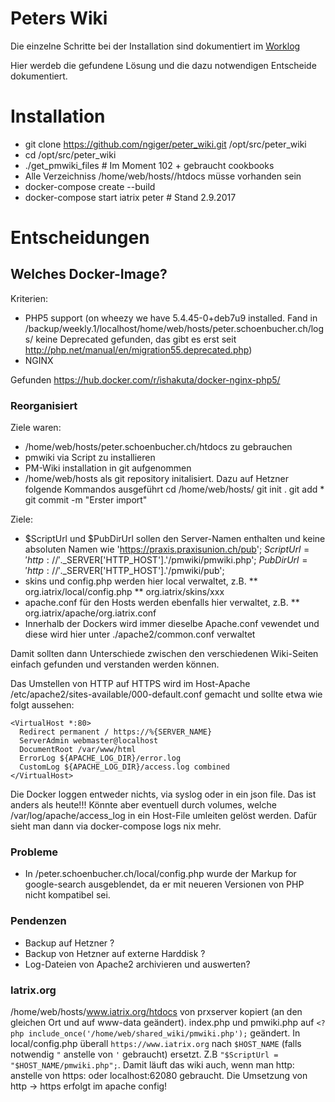 # Peters Wiki

Die einzelne Schritte bei der Installation sind dokumentiert im [Worklog](work_log.md)

Hier werdeb die gefundene Lösung und die dazu notwendigen Entscheide dokumentiert.

# Installation

* git clone https://github.com/ngiger/peter_wiki.git /opt/src/peter_wiki
* cd /opt/src/peter_wiki
* ./get_pmwiki_files # Im Moment 102 + gebraucht cookbooks
* Alle Verzeichniss /home/web/hosts/<xy>/htdocs müsse vorhanden sein
* docker-compose create --build
* docker-compose start iatrix peter # Stand 2.9.2017

# Entscheidungen

## Welches Docker-Image?

Kriterien: 

* PHP5 support (on wheezy we have 5.4.45-0+deb7u9 installed. Fand in /backup/weekly.1/localhost/home/web/hosts/peter.schoenbucher.ch/logs/ keine Deprecated gefunden,
    das gibt es erst seit http://php.net/manual/en/migration55.deprecated.php)
* NGINX

Gefunden https://hub.docker.com/r/ishakuta/docker-nginx-php5/

### Reorganisiert

Ziele waren:
* /home/web/hosts/peter.schoenbucher.ch/htdocs zu gebrauchen
* pmwiki via Script zu installieren
* PM-Wiki installation in git aufgenommen
* /home/web/hosts als git repository initalisiert. Dazu auf Hetzner folgende Kommandos ausgeführt
    cd /home/web/hosts/
    git init .
    git add *
    git commit -m "Erster import"

Ziele:
* $ScriptUrl und $PubDirUrl sollen den Server-Namen enthalten und keine absoluten Namen wie 'https://praxis.praxisunion.ch/pub';
    $ScriptUrl = 'http://'.$_SERVER['HTTP_HOST'].'/pmwiki/pmwiki.php';
    $PubDirUrl = 'http://'.$_SERVER['HTTP_HOST'].'/pmwiki/pub';
* skins und config.php werden hier local verwaltet, z.B.
** org.iatrix/local/config.php
** org.iatrix/skins/xxx
* apache.conf für den Hosts werden ebenfalls hier verwaltet, z.B.
** org.iatrix/apache/org.iatrix.conf
* Innerhalb der Dockers wird immer dieselbe Apache.conf vewendet und diese wird hier unter ./apache2/common.conf verwaltet

Damit sollten dann Unterschiede zwischen den verschiedenen Wiki-Seiten einfach gefunden und verstanden werden können.

Das Umstellen von HTTP auf HTTPS wird im Host-Apache /etc/apache2/sites-available/000-default.conf gemacht und sollte etwa wie folgt aussehen:

    <VirtualHost *:80>
      Redirect permanent / https://%{SERVER_NAME}
      ServerAdmin webmaster@localhost
      DocumentRoot /var/www/html
      ErrorLog ${APACHE_LOG_DIR}/error.log
      CustomLog ${APACHE_LOG_DIR}/access.log combined
    </VirtualHost>

Die Docker loggen entweder nichts, via syslog oder in ein json file. Das ist anders als heute!!! Könnte aber eventuell durch volumes,
welche /var/log/apache/access_log  in ein Host-File umleiten gelöst werden. Dafür sieht man dann via docker-compose logs nix mehr.

### Probleme

* In /peter.schoenbucher.ch/local/config.php wurde der Markup for google-search ausgeblendet, da er mit neueren Versionen von PHP nicht kompatibel sei.

### Pendenzen

* Backup auf Hetzner ?
* Backup von Hetzner auf externe Harddisk ?
* Log-Dateien von Apache2 archivieren und auswerten?

### Iatrix.org

/home/web/hosts/www.iatrix.org/htdocs von prxserver kopiert (an den gleichen Ort und auf www-data geändert).
index.php und pmwiki.php auf `<?php include_once('/home/web/shared_wiki/pmwiki.php');` geändert.
In local/config.php überall `https://www.iatrix.org` nach `$HOST_NAME` (falls notwendig `"` anstelle von `'` gebraucht) ersetzt. Z.B `"$ScriptUrl = "$HOST_NAME/pmwiki.php";`. Damit läuft das wiki auch, wenn man http: anstelle von https: oder localhost:62080 gebraucht. Die Umsetzung von http -> https erfolgt im apache config!
